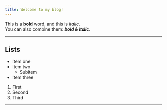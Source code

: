 ```yaml
---
title: Welcome to my blog!
---
```


This is a **bold** word, and this is *italic*.  
You can also combine them: ***bold & italic***.

---

## Lists

- Item one
- Item two
  - Subitem
- Item three

1. First
2. Second
3. Third

---
